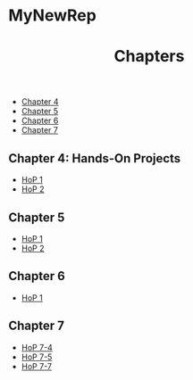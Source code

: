 # MyNewRep

<!DOCTYPE html>
<html lang="en">
<head>
    <meta charset="UTF-8">
    <title>Chapter Assignments</title>
</head>
<body>
    <header>
        <h1>Chapters</h1>
    </header>
    <nav>
        <ul>
            <li><a href="#chapter4">Chapter 4</a></li>  
            <li><a href="#chapter5">Chapter 5</a></li>
            <li><a href="#chapter6">Chapter 6</a></li>
            <li><a href="#chapter7">Chapter 7</a></li>
        </ul>
    </nav>
    <section id="chapter4">
        <h2>Chapter 4: Hands-On Projects</h2>
        <ul>
            <li><a href="ch4hop1.html">HoP 1</a></li>  
            <li><a href="ch4hop2.html">HoP 2</a></li> 
        </ul>
    </section>
    <section id="chapter5">
        <h2>Chapter 5</h2>
        <ul>
            <li><a href="#">HoP 1</a></li> 
            <li><a href="#">HoP 2</a></li> 
        </ul>
    </section>
    <section id="chapter6">
        <h2>Chapter 6</h2>
        <ul>
            <li><a href="#">HoP 1</a></li>
        </ul>
    </section>
    <section id="chapter7">
        <h2>Chapter 7</h2>
        <ul>
            <li><a href="Ch7HOP7-4.html">HoP 7-4</a></li>
            <li><a href="Ch7HOP7-5.html">HoP 7-5</a></li>
            <li><a href="Ch7HOP7-7.html">HoP 7-7</a></li>
        </ul>
    </section>    
</body>
</html>
